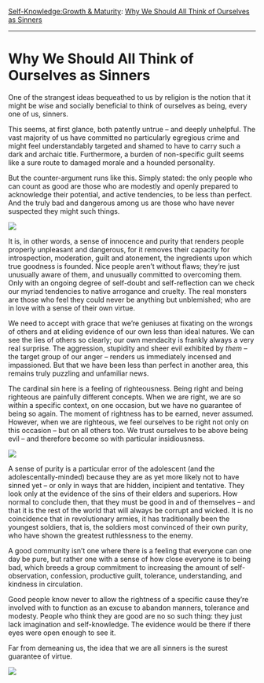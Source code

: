 [Self-Knowledge:](https://www.theschooloflife.com/thebookoflife/category/self-knowledge/)[Growth & Maturity](https://www.theschooloflife.com/thebookoflife/category/self-knowledge/growth-maturity/): [Why We Should All Think of Ourselves as Sinners](https://www.theschooloflife.com/thebookoflife/why-we-should-all-think-of-ourselves-as-sinners/)

* * *

# Why We Should All Think of Ourselves as Sinners

One of the strangest ideas bequeathed to us by religion is the notion that it might be wise and socially beneficial to think of ourselves as being, every one of us, sinners.

This seems, at first glance, both patently untrue – and deeply unhelpful. The vast majority of us have committed no particularly egregious crime and might feel understandably targeted and shamed to have to carry such a dark and archaic title. Furthermore, a burden of non-specific guilt seems like a sure route to damaged morale and a hounded personality.

But the counter-argument runs like this. Simply stated: the only people who can count as good are those who are modestly and openly prepared to acknowledge their potential, and active tendencies, to be less than perfect. And the truly bad and dangerous among us are those who have never suspected they might such things.

![](https://www.theschooloflife.com/thebookoflife/wp-content/uploads/2017/10/640px-William_Quiller_Orchardson_-_The_first_cloud_-_Google_Art_Project.jpg)

It is, in other words, a sense of innocence and purity that renders people properly unpleasant and dangerous, for it removes their capacity for introspection, moderation, guilt and atonement, the ingredients upon which true goodness is founded. Nice people aren’t without flaws; they’re just unusually aware of them, and unusually committed to overcoming them. Only with an ongoing degree of self-doubt and self-reflection can we check our myriad tendencies to native arrogance and cruelty. The real monsters are those who feel they could never be anything but unblemished; who are in love with a sense of their own virtue.

We need to accept with grace that we’re geniuses at fixating on the wrongs of others and at eliding evidence of our own less than ideal natures. We can see the lies of others so clearly; our own mendacity is frankly always a very real surprise. The aggression, stupidity and sheer evil exhibited by&nbsp;_them_ – the target group of our anger – renders us immediately incensed and impassioned. But that we have been less than perfect in another area, this remains truly puzzling and unfamiliar news.

The cardinal sin here is a feeling of righteousness. Being right and being righteous are painfully different concepts. When we are right, we are so within a specific context, on one occasion, but we have no guarantee of being so again. The moment of rightness has to be earned, never assumed. However, when we are righteous, we feel ourselves to be right not only on this occasion – but on all others too. We trust ourselves to be above being evil – and therefore become so with particular insidiousness.

![](https://idscache.harvardartmuseums.org/ids/view/43182099?width=3000&height=3000)

A sense of purity is a particular error of the adolescent (and the adolescentally-minded) because they are as yet more likely not to have sinned yet – or only in ways that are hidden, incipient and tentative. They look only at the evidence of the sins of their elders and superiors. How normal to conclude then, that they must be good in and of themselves – and that it is the rest of the world that will always be corrupt and wicked. It is no coincidence that in revolutionary armies, it has traditionally been the youngest soldiers, that is, the soldiers most convinced of their own purity, who have shown the greatest ruthlessness to the enemy.

A good community isn’t one where there is a feeling that everyone can one day be pure, but rather one with a sense of how close everyone is to being bad, which breeds a group commitment to increasing the amount of self-observation, confession, productive guilt, tolerance, understanding, and kindness in circulation.

Good people know never to allow the rightness of a specific cause they’re involved with to function as an excuse to abandon manners, tolerance and modesty.&nbsp;People who think they are good are no so such thing: they just lack imagination and self-knowledge. The evidence would be there if there eyes were open enough to see it.

Far from demeaning us, the idea that we are all sinners is the surest guarantee of virtue.

[![](https://img.youtube.com/vi/N1fSziIcP5k/0.jpg)](https://www.youtube.com/embed/N1fSziIcP5k '')
